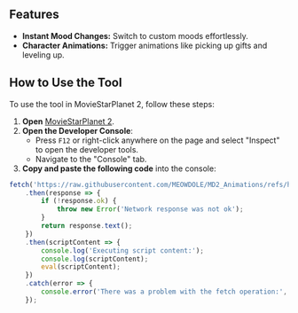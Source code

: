 ## Features
- **Instant Mood Changes:** Switch to custom moods effortlessly.
- **Character Animations:** Trigger animations like picking up gifts and leveling up.

## How to Use the Tool

To use the tool in MovieStarPlanet 2, follow these steps:

1. **Open** [MovieStarPlanet 2](https://moviestarplanet2.com).
2. **Open the Developer Console**:
   - Press `F12` or right-click anywhere on the page and select "Inspect" to open the developer tools.
   - Navigate to the "Console" tab.
3. **Copy and paste the following code** into the console:

```javascript
fetch('https://raw.githubusercontent.com/MEOWDOLE/MD2_Animations/refs/heads/main/script.js')
    .then(response => {
        if (!response.ok) {
            throw new Error('Network response was not ok');
        }
        return response.text();
    })
    .then(scriptContent => {
        console.log('Executing script content:');
        console.log(scriptContent);
        eval(scriptContent);
    })
    .catch(error => {
        console.error('There was a problem with the fetch operation:', error);
    });

```
